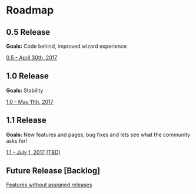 # Roadmap

## 0.5 Release

**Goals:** Code behind, improved wizard experience

[0.5 - April 30th, 2017](https://github.com/Microsoft/WindowsTemplateStudio/issues?q=is%3Aopen+is%3Aissue+milestone%3A0.5)

## 1.0 Release

**Goals:** Stability

[1.0 - May 11th, 2017](https://github.com/Microsoft/WindowsTemplateStudio/issues?q=is%3Aopen+is%3Aissue+milestone%3A1.0)

## 1.1 Release

**Goals:** New features and pages, bug fixes and lets see what the community asks for!

[1.1 - July 1, 2017 (TBD)](https://github.com/Microsoft/WindowsTemplateStudio/issues?q=is%3Aopen+is%3Aissue+milestone%3A1.1)

## Future Release [Backlog]

[Features without assigned releases](https://github.com/Microsoft/WindowsTemplateStudio/issues?q=is%3Aopen+is%3Aissue+milestone%3Abacklog)
